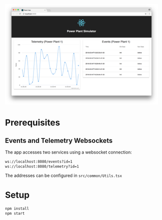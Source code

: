 
![Alt text](streaming_telemetry.png?raw=true "PowerPlant Telemetry")
# Prerequisites

## Events and Telemetry Websockets

The app accesses two services using a websocket connection:
 
```
ws://localhost:8080/events?id=1
ws://localhost:8080/telemetry?id=1
```

The addresses can be configured in `src/common/Utils.tsx`

# Setup

```
npm install
npm start
```
